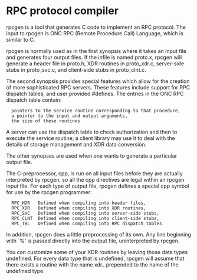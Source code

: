 # RPC protocol compiler

rpcgen is a tool that generates C code to implement an RPC protocol. The input
to rpcgen is ONC RPC (Remote Procedure Call) Language, which is similar to C.

rpcgen is normally used as in the first synopsis where it takes an input
file and generates four output files. If the infile is named proto.x,
rpcgen will generate a header file in proto.h, XDR routines in proto_xdr.c,
server-side stubs in proto_svc.c, and client-side stubs in proto_clnt.c.

The second synopsis provides special features which allow for the creation
of more sophisticated RPC servers. These features include support for RPC
dispatch tables, and user provided #defines. The entries in the ONC RPC
dispatch table contain:
```
  pointers to the service routine corresponding to that procedure,
  a pointer to the input and output arguments,
  the size of these routines
```

A server can use the dispatch table to check authorization and then to
execute the service routine; a client library may use it to deal with the
details of storage management and XDR data conversion.

The other synopses are used when one wants to generate a particular output
file.

The C-preprocessor, cpp, is run on all input files before they are actually
interpreted by rpcgen, so all the cpp directives are legal within an rpcgen
input file. For each type of output file, rpcgen defines a special cpp symbol
for use by the rpcgen programmer:
```
  RPC_HDR   Defined when compiling into header files,
  RPC_XDR   Defined when compiling into XDR routines,
  RPC_SVC   Defined when compiling into server-side stubs,
  RPC_CLNT  Defined when compiling into client-side stubs,
  RPC_TBL   Defined when compiling into RPC dispatch tables
```

In addition, rpcgen does a little preprocessing of its own. Any line beginning
with `%' is passed directly into the output file, uninterpreted by rpcgen.

You can customize some of your XDR routines by leaving those data types
undefined. For every data type that is undefined, rpcgen will assume that
there exists a routine with the name xdr_ prepended to the name of the
undefined type.

